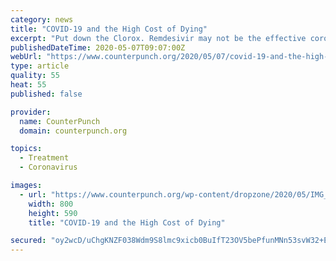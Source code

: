 ```yaml
---
category: news
title: "COVID-19 and the High Cost of Dying"
excerpt: "Put down the Clorox. Remdesivir may not be the effective coronavirus treatment the world desperately needs, but it has to be better than President Donald Trump’s idea about ingesting disinfectants. One strong point in remdesivir’s favor: the MAGA crowd hates it."
publishedDateTime: 2020-05-07T09:07:00Z
webUrl: "https://www.counterpunch.org/2020/05/07/covid-19-and-the-high-cost-of-dying/"
type: article
quality: 55
heat: 55
published: false

provider:
  name: CounterPunch
  domain: counterpunch.org

topics:
  - Treatment
  - Coronavirus

images:
  - url: "https://www.counterpunch.org/wp-content/dropzone/2020/05/IMG_9321-1.png"
    width: 800
    height: 590
    title: "COVID-19 and the High Cost of Dying"

secured: "oy2wcD/uChgKNZF038Wdm9S8lmc9xicb0BuIfT23OV5bePfunMNn53svW32+E8TQrJMsKthNR0v87InjhyFO6E1FclByfJ01RrJddDJDJkW0YUmX/J8jT7hHW1ECUXtbyKwuvRCIVEA/IG35XnQPI9BEPUB578C62+Hm5INSYTKxDBDEEy7EzQbQD7xiY9huFZQqbTXYo1WsPbXfX5MV4Z/Rk2sgPvOwJE1rq2Fqik7Bk0Ji+B7F3dEX51pchCNBtplaolhsMA1z3ubZaUGgcOuhxquxnzcyYCXYOWSY0egris9a3cJIA65iy68nqKe1;UTZ0fEcGl1JaugRrBrv3kw=="
---
```


